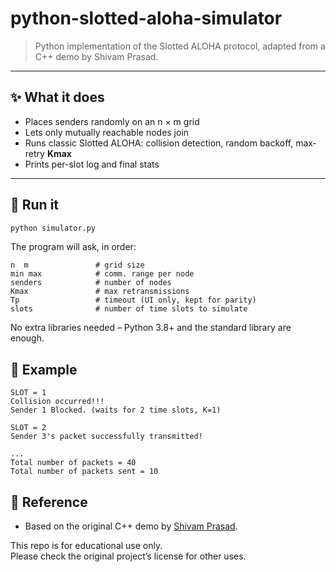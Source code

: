 # python-slotted-aloha-simulator

> Python implementation of the Slotted ALOHA protocol, adapted from a C++ demo by Shivam Prasad.

---

## ✨ What it does

- Places senders randomly on an n × m grid  
- Lets only mutually reachable nodes join  
- Runs classic Slotted ALOHA: collision detection, random backoff, max‐retry **Kmax**  
- Prints per-slot log and final stats

---

## 🚀 Run it

```bash
python simulator.py
```

The program will ask, in order:

```text
n  m               # grid size
min max            # comm. range per node
senders            # number of nodes
Kmax               # max retransmissions
Tp                 # timeout (UI only, kept for parity)
slots              # number of time slots to simulate
```

No extra libraries needed – Python 3.8+ and the standard library are enough.

## 🔎 Example

```text
SLOT = 1
Collision occurred!!!
Sender 1 Blocked. (waits for 2 time slots, K=1)

SLOT = 2
Sender 3's packet successfully transmitted!

...
Total number of packets = 40
Total number of packets sent = 10
```

## 📝 Reference
- Based on the original C++ demo by [Shivam Prasad](https://github.com/shivam2296/Slotted-ALOHA).

This repo is for educational use only.  
Please check the original project’s license for other uses.

